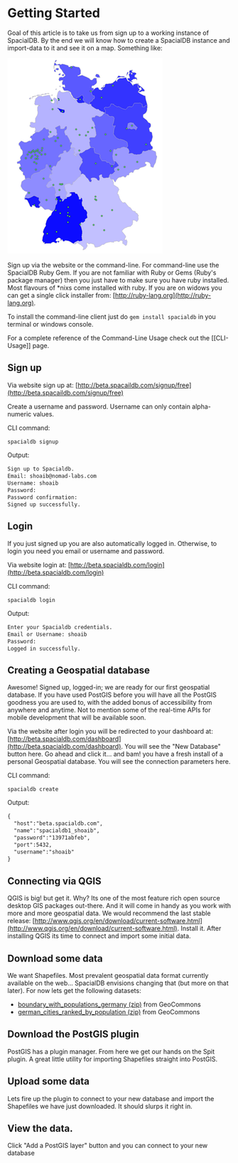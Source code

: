 # Getting Started

Goal of this article is to take us from sign up to a working instance of SpacialDB. By the end we will know how to create a SpacialDB instance and import-data to it and see it on a map. Something like:

![German Cities](/img/German-Cities.png)

Sign up via the website or the command-line. For command-line use the SpacialDB Ruby Gem. If you are not familiar with Ruby or Gems (Ruby's package manager) then you just have to make sure you have ruby installed. Most flavours of *nixs come installed with ruby. If you are on widows you can get a single click installer from: [http://ruby-lang.org](http://ruby-lang.org).

To install the command-line client just do `gem install spacialdb` in you terminal or windows console.

For a complete reference of the Command-Line Usage check out the [[CLI-Usage]] page.

## Sign up

Via website sign up at: [http://beta.spacaildb.com/signup/free](http://beta.spacaildb.com/signup/free)

Create a username and password. Username can only contain alpha-numeric values. 

CLI command:

    spacialdb signup

Output:

    Sign up to Spacialdb.
    Email: shoaib@nomad-labs.com
    Username: shoaib
    Password: 
    Password confirmation: 
    Signed up successfully.


## Login

If you just signed up you are also automatically logged in. Otherwise, to login you need you email or username and password.

Via website login at: [http://beta.spacialdb.com/login](http://beta.spacialdb.com/login)

CLI command:

    spacialdb login

Output:

    Enter your Spacialdb credentials.
    Email or Username: shoaib
    Password: 
    Logged in successfully.

## Creating a Geospatial database

Awesome! Signed up, logged-in; we are ready for our first geospatial database. If you have used PostGIS before you will have all the PostGIS goodness you are used to, with the added bonus of accessibility from anywhere and anytime. Not to mention some of the real-time APIs for mobile development that will be available soon.

Via the website after login you will be redirected to your dashboard at: [http://beta.spacialdb.com/dashboard](http://beta.spacialdb.com/dashboard). You will see the "New Database" button here. Go ahead and click it... and bam! you have a fresh install of a personal Geospatial database. You will see the connection parameters here.

CLI command:

    spacialdb create

Output:

    {
      "host":"beta.spacialdb.com",
      "name":"spacialdb1_shoaib",
      "password":"13971abfeb",
      "port":5432,
      "username":"shoaib"
    }

## Connecting via QGIS

QGIS is big! but get it. Why? Its one of the most feature rich open source desktop GIS packages out-there. And it will come in handy as you work with more and more geospatial data. We would recommend the last stable release: [http://www.qgis.org/en/download/current-software.html](http://www.qgis.org/en/download/current-software.html). Install it. After installing QGIS its time to connect and import some initial data.

## Download some data

We want Shapefiles. Most prevalent geospatial data format currently available on the web... SpacialDB envisions changing that (but more on that later). For now lets get the following datasets:

* [boundary_with_populations_germany (zip)](http://j.mp/iwO6Ee) from GeoCommons
* [german_cities_ranked_by_population (zip)](http://j.mp/mc5sEc) from GeoCommons

## Download the PostGIS plugin

PostGIS has a plugin manager. From here we get our hands on the Spit plugin. A great little utility for importing Shapefiles straight into PostGIS.

## Upload some data

Lets fire up the plugin to connect to your new database and import the Shapefiles we have just downloaded. It should slurps it right in.

## View the data.

Click "Add a PostGIS layer" button and you can connect to your new database 

 